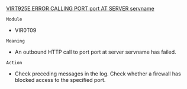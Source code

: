 [VIRT925E ERROR CALLING PORT port AT SERVER servname](https://virtel.readthedocs.io/en/latest/manuals/virtel/Virtel459MG/messages.html?highlight=VIRT925E#VIRT925E)

`Module`
- VIR0T09

`Meaning`
- An outbound HTTP call to port port at server servname has failed.

`Action`
- Check preceding messages in the log. Check whether a firewall has blocked access to the specified port.
